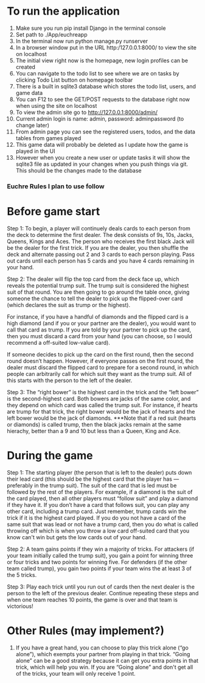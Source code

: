 # To run the application

1. Make sure you run pip install Django in the terminal console 
2. Set path to ./App/euchreapp
3. In the terminal now run python manage.py runserver
4. In a browser window put in the URL http:/127.0.0.1:8000/ to view the site on localhost
5. The initial view right now is the homepage, new login profiles can be created
6. You can navigate to the todo list to see where we are on tasks by clicking Todo List button on homepage toolbar
7. There is a built in sqlite3 database which stores the todo list, users, and game data
8. You can F12 to see the GET/POST requests to the database right now when using the site on localhost
9. To view the admin site go to http://127.0.0.1:8000/admin/
10. Current admin login is name: admin, password: adminpassword (to change later)
11. From admin page you can see the registered users, todos, and the data tables from games played
12. This game data will probably be deleted as I update how the game is played in the UI
13. However when you create a new user or update tasks it will show the sqlite3 file as updated in your changes when you push things via git. This should be the changes made to the database


### Euchre Rules I plan to use follow ###

# Before game start

Step 1: To begin, a player will continuely deals cards to each person from the deck to determine the first dealer. The desk consists of 9s, 10s, Jacks, Queens, Kings and Aces. The person who receives the first black Jack will be the dealer for the first trick. If you are the dealer, you then shuffle the deck and alternate passing out 2 and 3 cards to each person playing. Pass out cards until each person has 5 cards and you have 4 cards remaining in your hand.

Step 2: The dealer will flip the top card from the deck face up, which reveals the potential trump suit. The trump suit is considered the highest suit of that round. You are then going to go around the table once, giving someone the chance to tell the dealer to pick up the flipped-over card (which declares the suit as trump or the highest).

For instance, if you have a handful of diamonds and the flipped card is a high diamond (and if you or your partner are the dealer), you would want to call that card as trump. If you are told by your partner to pick up the card, then you must discard a card from your hand (you can choose, so I would recommend a off-suited low-value card).

If someone decides to pick up the card on the first round, then the second round doesn’t happen. However, if everyone passes on the first round, the dealer must discard the flipped card to prepare for a second round, in which people can arbitrarily call for which suit they want as the trump suit. All of this starts with the person to the left of the dealer. 

Step 3: The “right bower” is the highest card in the trick and the “left bower” is the second-highest card. Both bowers are jacks of the same color, and they depend on which card was called the trump suit. For instance, if hearts are trump for that trick, the right bower would be the jack of hearts and the left bower would be the jack of diamonds. 
***Note that if a red suit (hearts or diamonds) is called trump, then the black jacks remain at the same hierachy, better than a 9 and 10 but less than a Queen, King and Ace. 

# During the game

Step 1: The starting player (the person that is left to the dealer) puts down their lead card (this should be the highest card that the player has — preferably in the trump suit). The suit of the card that is led must be followed by the rest of the players. For example, if a diamond is the suit of the card played, then all other players must “follow suit” and play a diamond if they have it. If you don’t have a card that follows suit, you can play any other card, including a trump card. Just remember, trump cards win the trick if it is the highest card played. If you do you not have a card of the same suit that was lead or not have a trump card, then you do what is called throwing off which is when you throw a low card off-suited card that you know can't win but gets the low cards out of your hand. 

Step 2: A team gains points if they win a majority of tricks. For attackers (if your team initially called the trump suit), you gain a point for winning three or four tricks and two points for winning five. For defenders (if the other team called trump), you gain two points if your team wins the at least 3 of the 5 tricks.

Step 3: Play each trick until you run out of cards then the next dealer is the person to the left of the previous dealer. Continue repeating these steps and when one team reaches 10 points, the game is over and that team is victorious!

# Other Rules (may implement?)

1. If you have a great hand, you can choose to play this trick alone (“go alone”), which exempts your partner from playing in that trick. “Going alone” can be a good strategy because it can get you extra points in that trick, which will help you win. If you are “Going alone” and don't get all of the tricks, your team will only receive 1 point.
